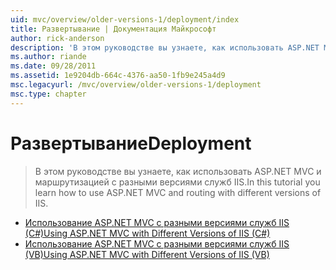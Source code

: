 ```yaml
---
uid: mvc/overview/older-versions-1/deployment/index
title: Развертывание | Документация Майкрософт
author: rick-anderson
description: 'В этом руководстве вы узнаете, как использовать ASP.NET MVC и маршрутизацией с разными версиями служб IIS.'
ms.author: riande
ms.date: 09/28/2011
ms.assetid: 1e9204db-664c-4376-aa50-1fb9e245a4d9
msc.legacyurl: /mvc/overview/older-versions-1/deployment
msc.type: chapter
---
```

<a name="deployment"></a><span data-ttu-id="5151b-103">Развертывание</span><span class="sxs-lookup"><span data-stu-id="5151b-103">Deployment</span></span>
====================
> <span data-ttu-id="5151b-104">В этом руководстве вы узнаете, как использовать ASP.NET MVC и маршрутизацией с разными версиями служб IIS.</span><span class="sxs-lookup"><span data-stu-id="5151b-104">In this tutorial you learn how to use ASP.NET MVC and routing with different versions of IIS.</span></span>


- [<span data-ttu-id="5151b-105">Использование ASP.NET MVC с разными версиями служб IIS (C#)</span><span class="sxs-lookup"><span data-stu-id="5151b-105">Using ASP.NET MVC with Different Versions of IIS (C#)</span></span>](using-asp-net-mvc-with-different-versions-of-iis-cs.md)
- [<span data-ttu-id="5151b-106">Использование ASP.NET MVC с разными версиями служб IIS (VB)</span><span class="sxs-lookup"><span data-stu-id="5151b-106">Using ASP.NET MVC with Different Versions of IIS (VB)</span></span>](using-asp-net-mvc-with-different-versions-of-iis-vb.md)
